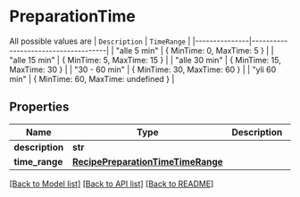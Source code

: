 # PreparationTime

All possible values are | `Description` | `TimeRange`                         | |---------------|-------------------------------------| | \"alle 5 min\"  | { MinTime: 0, MaxTime: 5 }          | | \"alle 15 min\" | { MinTime: 5, MaxTime: 15 }         | | \"alle 30 min\" | { MinTime: 15, MaxTime: 30 }        | | \"30 - 60 min\" | { MinTime: 30, MaxTime: 60 }        | | \"yli 60 min\"  | { MinTime: 60, MaxTime: undefined } | 
## Properties
Name | Type | Description | Notes
------------ | ------------- | ------------- | -------------
**description** | **str** |  | 
**time_range** | [**RecipePreparationTimeTimeRange**](RecipePreparationTimeTimeRange.md) |  | 

[[Back to Model list]](../README.md#documentation-for-models) [[Back to API list]](../README.md#documentation-for-api-endpoints) [[Back to README]](../README.md)


